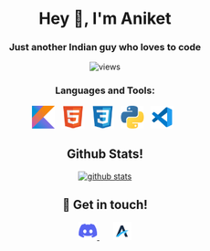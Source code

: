 <h1 align="center">Hey 👋, I'm Aniket</h1>
<h3 align="center">Just another Indian guy who loves to code</h3>

<p align="center">
  <img src="https://komarev.com/ghpvc/?username=aniket091&style=flat-square&label=profile%20views&color=6366f1" alt="views" />
</p>


<h3 align="center">Languages and Tools:</h3>

<p align="center">
  <img width="40px" alt="JS"       src="./assets/kt.png" />&nbsp;&nbsp;
  <img width="40px" alt="Node.JS"  src="./assets/html.svg"/>&nbsp;&nbsp;
  <img width="40px" alt="python"   src="./assets/css.svg" />&nbsp;&nbsp;
  <img width="40px" alt="ps"       src="./assets/python.svg" />&nbsp;&nbsp;
  <img width="40px" alt="vs code"  src="./assets/vscode.svg"/>&nbsp;&nbsp;
</p>


<h2 align="center">Github Stats!</h2>

<p align="center">
  <a href="https://github.com/aniket091/">
    <img src="https://github-readme-stats.vercel.app/api?username=aniket091&show_icons=true&count_private=true&theme=tokyonight&hide_border=true" alt="github stats" >
  </a>
</p>


<h2 align="center">🤝 Get in touch!</h2>

<p align="center">
  <a href="https://discord.gg/cfxKSCeq" target="_blank">
    <img src="./assets/discord.svg" height="32" width="32" alt="discord" >
  </a>&nbsp;&nbsp;&nbsp;&nbsp;&nbsp;
  <a href="https://www.youtube.com/channel/UCT4CLV14uZjTB0kYu4ceDnw" target="_blank">
    <img src="./assets/Aniket.jpg" height="32" width="32" alt="Youtube" >
  </a>
</p>

